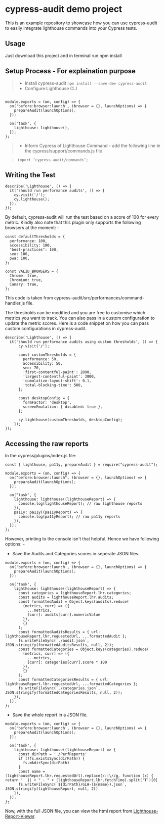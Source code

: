 # cypress-audit demo project

This is an example repository to showcase how you can use cypress-audit to easily integrate lighthouse commands into your Cypress tests.

## Usage
Just download this project and in terminal run npm install

## Setup Process - For explaination purpose
>*  Install cypress-audit
>```npm install --save-dev cypress-audit```
>*  Configure Lighthouse CLI

```const { lighthouse, prepareAudit } = require('cypress-audit');

module.exports = (on, config) => {
  on('before:browser:launch', (browser = {}, launchOptions) => {
    prepareAudit(launchOptions);
  });

  on('task', {
    lighthouse: lighthouse(),
  });
};
```
>*  Inform Cypress of Lighthouse Command - add the following line in the cypress/support/commands.js file

> ```import ‘cypress-audit/commands’;```


## Writing the Test

```
describe('Lighthouse', () => {
  it('should run performance audits', () => {
    cy.visit('/');
    cy.lighthouse();
  });
});
```

By default, cypress-audit will run the test based on a score of 100 for every metric. Kindly also note that this plugin only supports the following browsers at the moment: -
```
const defaultThresholds = {
  performance: 100,
  accessibility: 100,
  "best-practices": 100,
  seo: 100,
  pwa: 100,
};

const VALID_BROWSERS = {
  Chrome: true,
  Chromium: true,
  Canary: true,
};
```

This code is taken from cypress-audit/src/performances/command-handler.js file.

The thresholds can be modified and you are free to customise which metrics you want to track. You can also pass in a custom configuration to update the metric scores. Here is a code snippet on how you can pass custom configurations in cypress-audit.

```
describe('Lighthouse', () => {
  it('should run performance audits using custom thresholds', () => {
      cy.visit('/');

      const customThresholds = {
        performance: 50,
        accessibility: 50,
        seo: 70,
        'first-contentful-paint': 2000,
        'largest-contentful-paint': 3000,
        'cumulative-layout-shift': 0.1,
        'total-blocking-time': 500,
      };

      const desktopConfig = {
        formFactor: 'desktop',
        screenEmulation: { disabled: true },
      };

      cy.lighthouse(customThresholds, desktopConfig);
    });
});
```

## Accessing the raw reports

In the cypress/plugins/index.js file:
```
const { lighthouse, pa11y, prepareAudit } = require("cypress-audit");

module.exports = (on, config) => {
  on("before:browser:launch", (browser = {}, launchOptions) => {
    prepareAudit(launchOptions);
  });

  on("task", {
    lighthouse: lighthouse((lighthouseReport) => {
      console.log(lighthouseReport); // raw lighthouse reports
    }),
    pa11y: pa11y((pa11yReport) => {
      console.log(pa11yReport); // raw pa11y reports
    }),
  });
};
```

However, printing to the console isn't that helpful. Hence we have following options: -
* Save the Audits and Categories scores in seperate JSON files. 
```
module.exports = (on, config) => {
  on('before:browser:launch', (browser = {}, launchOptions) => {
    prepareAudit(launchOptions);
  });

  on('task', {
    lighthouse: lighthouse((lighthouseReport) => {
      const categories = lighthouseReport.lhr.categories;
      const audits = lighthouseReport.lhr.audits;
      const formattedAudit = Object.keys(audits).reduce(
        (metrics, curr) => ({
          ...metrics,
          [curr]: audits[curr].numericValue
        }),
        {}
      );
      const formattedAuditsResults = { url: lighthouseReport.lhr.requestedUrl, ...formattedAudit };
      fs.writeFileSync(`./audit.json`, JSON.stringify(formattedAuditsResults, null, 2));
      const formattedCategories = Object.keys(categories).reduce(
        (metrics, curr) => ({
          ...metrics,
          [curr]: categories[curr].score * 100
        }),
        {}
      );
      const formattedCategoriesResults = { url: lighthouseReport.lhr.requestedUrl, ...formattedCategories };
      fs.writeFileSync(`./categories.json`, JSON.stringify(formattedCategoriesResults, null, 2));
    }),
  });
};
```
* Save the whole report in a JSON file.

```
module.exports = (on, config) => {
  on('before:browser:launch', (browser = {}, launchOptions) => {
    prepareAudit(launchOptions);
  });

  on('task', {
    lighthouse: lighthouse((lighthouseReport) => {
      const dirPath = './PerfReports'
      if (!fs.existsSync(dirPath)) {
        fs.mkdirSync(dirPath)
      }
      const name = (lighthouseReport.lhr.requestedUrl).replace(/:|\//g, function (x) { return '' }) + " - " + (lighthouseReport.lhr.fetchTime).split('T')[0]
      fs.writeFileSync(`${dirPath}/GLH-(${name}).json`, JSON.stringify(lighthouseReport, null, 2))
    }),
  });
};
```

Now, with the full JSON file, you can view the html report from [Lighthouse-Report-Viewer](https://googlechrome.github.io/lighthouse/viewer/). 










